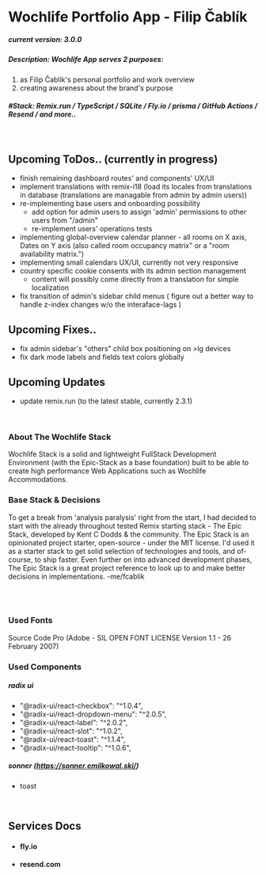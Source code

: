 # Wochlife Portfolio App - Filip Čablík

##### current version: 3.0.0
##### Description: Wochlife App serves 2 purposes: 
  1. as Filip Čablík's personal portfolio and&nbsp;work overview
  2. creating awareness about the brand's purpose
##### #Stack: Remix.run / TypeScript / SQLite / Fly.io / prisma / GitHub Actions / Resend / and more..

<br/>

## Upcoming ToDos.. (currently in progress)
  - finish remaining dashboard routes' and components' UX/UI
  - implement translations with remix-i18 (load its locales from translations in database (translations are managable from admin by admin users))
  - re-implementing base users and onboarding possibility
    - add option for admin users to assign 'admin' permissions to other users from "/admin"
    - re-implement users' operations tests
  - implementing global-overview calendar planner - all rooms on X axis, Dates on Y axis (also called room occupancy matrix" or a "room availability matrix.")
  - implementing small calendars UX/UI, currently not very responsive
  - country specific cookie consents with its admin section management
    - content will possibly come directly from a translation for simple localization
  - fix transition of admin's sidebar child menus ( figure out a better way to handle z-index changes w/o the interaface-lags )

## Upcoming Fixes..
  - fix admin sidebar's "others" child box positioning on >lg devices
  - fix dark mode labels and fields text colors globally

## Upcoming Updates
  - update remix.run (to the latest stable, currently 2.3.1)

<br />

### About The Wochlife Stack
  Wochlife Stack is a solid and lightweight FullStack Development Environment (with the Epic-Stack as a base foundation) built to be able to create high performance Web Applications such as Wochlife Accommodations.

### Base Stack & Decisions
  To get a break from 'analysis paralysis' right from the start, I had decided to start with the already throughout tested Remix starting stack - The Epic Stack, developed by Kent C Dodds & the community. The Epic Stack is an opinionated project starter, open-source - under the MIT license. I'd used it as a starter stack to get solid selection of technologies and tools, and of-course, to ship faster. Even further on into advanced development phases, The Epic Stack is a great project reference to look up to and make better decisions in implementations. -me/fcablik

<br/>

<!-- ! REMOVE: "// Temporary DEVelopment Phase" permission request if not in dev phase -->

<br/>

### Used Fonts
  Source Code Pro (Adobe - SIL OPEN FONT LICENSE Version 1.1 - 26 February 2007)

### Used Components
  ##### radix ui
  - "@radix-ui/react-checkbox": "^1.0.4",
  - "@radix-ui/react-dropdown-menu": "^2.0.5",
  - "@radix-ui/react-label": "^2.0.2",
  - "@radix-ui/react-slot": "^1.0.2",
  - "@radix-ui/react-toast": "^1.1.4",
  - "@radix-ui/react-tooltip": "^1.0.6",

  ##### sonner (https://sonner.emilkowal.ski/)
  - toast

<br/>

## Services Docs
- #### fly.io
- #### resend.com

